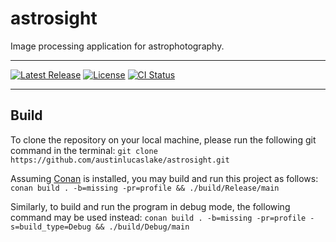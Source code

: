 # astrosight

Image processing application for astrophotography.

---

[![Latest Release][release-badge]][release-url]
[![License][license-badge]](LICENSE)
[![CI Status][ci-badge]][ci-url]

---

## Build

To clone the repository on your local machine, please run the following git command in the terminal:
`git clone https://github.com/austinlucaslake/astrosight.git`

Assuming [Conan][conan-url] is installed, you may build and run this project as follows:
`conan build . -b=missing -pr=profile && ./build/Release/main`

Similarly, to build and run the program in debug mode, the following command may be used instead: 
`conan build . -b=missing -pr=profile -s=build_type=Debug && ./build/Debug/main`

[release-badge]: https://img.shields.io/github/v/release/austinlucaslake/astrosight
[release-url]: https://github.com/austinlucaslake/astrosight/releases/latest
[license-badge]: https://img.shields.io/github/license/austinlucaslake/astrosight
[ci-badge]: https://github.com/austinlucaslake/astrosight/actions/workflows/ci.yaml/badge.svg
[ci-url]: https://github.com/austinlucaslake/astrosight/actions
[conan-url]: https://conan.io/downloads
